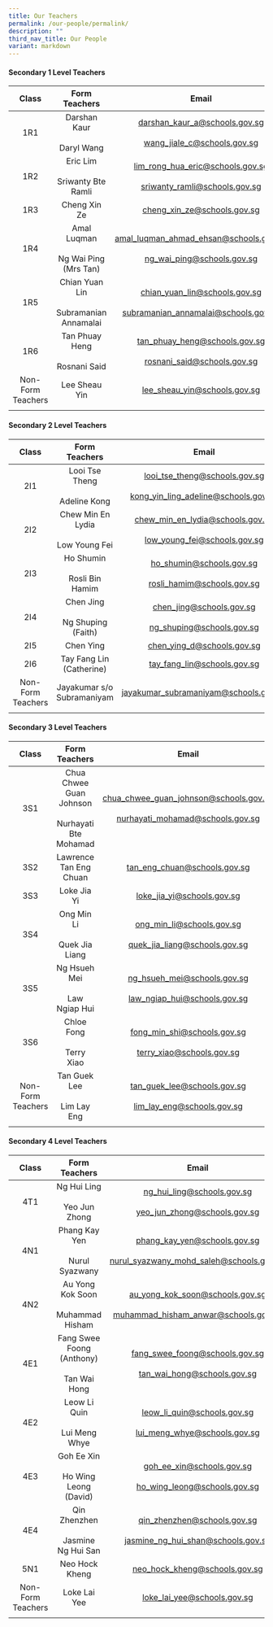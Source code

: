 ```yaml
---
title: Our Teachers
permalink: /our-people/permalink/
description: ""
third_nav_title: Our People
variant: markdown
---
```

#### Secondary 1 Level Teachers

| Class | Form Teachers | Email | 
|:---:|:---:|:---:|
| 1R1 |Darshan Kaur <br><br>Daryl Wang | darshan_kaur_a@schools.gov.sg<br><br>wang_jiale_c@schools.gov.sg|
| 1R2 | Eric Lim<br><br>Sriwanty Bte Ramli | lim_rong_hua_eric@schools.gov.sg<br><br> sriwanty_ramli@schools.gov.sg|
| 1R3 | Cheng Xin Ze |cheng_xin_ze@schools.gov.sg  |
| 1R4 | Amal Luqman<br><br>Ng Wai Ping (Mrs Tan) | amal_luqman_ahmad_ehsan@schools.gov.sg<br><br>ng_wai_ping@schools.gov.sg |
| 1R5 | Chian Yuan Lin<br><br>Subramanian Annamalai | chian_yuan_lin@schools.gov.sg<br><br>subramanian_annamalai@schools.gov.sg |
| 1R6 | Tan Phuay Heng<br><br>Rosnani Said | tan_phuay_heng@schools.gov.sg<br><br>rosnani_said@schools.gov.sg |
| Non-Form Teachers | Lee Sheau Yin | lee_sheau_yin@schools.gov.sg
|  |  |  |



#### Secondary 2 Level Teachers

| Class | Form Teachers | Email | 
|:---:|:---:|:---:|
| 2I1 |Looi Tse Theng <br><br>Adeline Kong | looi_tse_theng@schools.gov.sg<br><br>kong_yin_ling_adeline@schools.gov.sg|
| 2I2 | Chew Min En Lydia<br><br>Low Young Fei | chew_min_en_lydia@schools.gov.sg<br><br> low_young_fei@schools.gov.sg|
| 2I3 | Ho Shumin<br><br>Rosli Bin Hamim |ho_shumin@schools.gov.sg<br><br>rosli_hamim@schools.gov.sg  |
| 2I4 | Chen Jing<br><br>Ng Shuping (Faith) | chen_jing@schools.gov.sg<br><br>ng_shuping@schools.gov.sg |
| 2I5 | Chen Ying | chen_ying_d@schools.gov.sg|
| 2I6 | Tay Fang Lin (Catherine) | tay_fang_lin@schools.gov.sg |
| Non-Form Teachers | Jayakumar s/o Subramaniyam | jayakumar_subramaniyam@schools.gov.sg
|  |  |  |

#### Secondary 3 Level Teachers 

| Class | Form Teachers | Email |
|:---:|:---:|:---:|
| 3S1 | Chua Chwee Guan Johnson<br><br>Nurhayati Bte Mohamad | chua_chwee_guan_johnson@schools.gov.sg<br><br>nurhayati_mohamad@schools.gov.sg |
| 3S2 | Lawrence Tan Eng Chuan| tan_eng_chuan@schools.gov.sg|
| 3S3 | Loke Jia Yi| loke_jia_yi@schools.gov.sg|
| 3S4 | Ong Min Li<br><br>Quek Jia Liang | ong_min_li@schools.gov.sg <br><br> quek_jia_liang@schools.gov.sg|
3S5| Ng Hsueh Mei<br><br> Law Ngiap Hui | ng_hsueh_mei@schools.gov.sg<br><br>law_ngiap_hui@schools.gov.sg  |
| 3S6 | Chloe Fong <br><br>Terry Xiao | fong_min_shi@schools.gov.sg <br><br>terry_xiao@schools.gov.sg
| Non-Form Teachers| Tan Guek Lee <br><br> Lim Lay Eng | tan_guek_lee@schools.gov.sg<br><br>lim_lay_eng@schools.gov.sg
|  |  |  |


#### Secondary 4 Level Teachers

| Class | Form Teachers | Email |
|:---:|:---:|:---:|
| 4T1 | Ng Hui Ling <br><br> Yeo Jun Zhong| ng_hui_ling@schools.gov.sg <br><br>yeo_jun_zhong@schools.gov.sg |
| 4N1 |Phang Kay Yen<br><br>Nurul Syazwany | phang_kay_yen@schools.gov.sg<br><br>nurul_syazwany_mohd_saleh@schools.gov.sg |
| 4N2 | Au Yong Kok Soon<br><br>Muhammad Hisham | au_yong_kok_soon@schools.gov.sg<br><br>muhammad_hisham_anwar@schools.gov.sg |
| 4E1 | Fang Swee Foong (Anthony)<br><br>Tan Wai Hong | fang_swee_foong@schools.gov.sg<br><br>tan_wai_hong@schools.gov.sg|
| 4E2 | Leow Li Quin<br><br>Lui Meng Whye | leow_li_quin@schools.gov.sg<br><br>lui_meng_whye@schools.gov.sg |
| 4E3 | Goh Ee Xin <br><br>Ho Wing Leong (David)| goh_ee_xin@schools.gov.sg <br><br>ho_wing_leong@schools.gov.sg |
| 4E4 | Qin Zhenzhen <br><br> Jasmine Ng Hui San| qin_zhenzhen@schools.gov.sg <br><br> jasmine_ng_hui_shan@schools.gov.sg |
| 5N1 | Neo Hock Kheng | neo_hock_kheng@schools.gov.sg |
| Non-Form Teachers| Loke Lai Yee | loke_lai_yee@schools.gov.sg
|  |  |  |